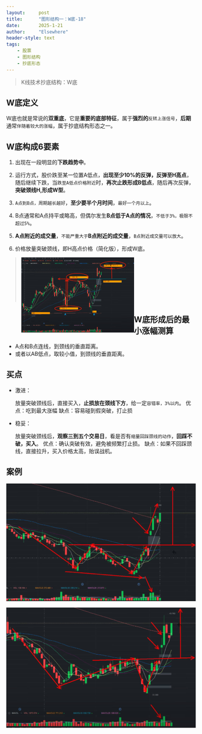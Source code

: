 ```yaml
---
layout: 	post
title: 		"图形结构一：W底-18"
date:       2025-1-21
author: 	"Elsewhere"
header-style: text
tags:
    - 股票
    - 图形结构
    - 抄底形态
---
```


> K线技术抄底结构：W底



## W底定义

W底也就是常说的**双重底**，它是**重要的底部特征**，属于**强烈的**`反转上涨信号`，**后期**通常`伴随着较大的涨幅`，属于抄底结构形态之一。



## W底构成6要素

1. 出现在一段明显的**下跌趋势中**。

2. 运行方式，股价跌至某一位置A低点，**出现至少10%的反弹，反弹至H高点**，随后继续下跌，当`跌至A低点价格附近`时，**再次止跌形成B低点**，随后再次反弹，**突破颈线H,形成W型**。

3. `A点到B点，周期越长越好`，**至少要半个月时间**，`最好一个月以上`。

4. B点通常和A点持平或略高，但偶尔发生**B点低于A点的情况**，`不低于3%，极限不超过5%`。

5. **A点附近的成交量**，`不能严重大于`**B点附近的成交量**，`B点附近成交量可以放大`。

6. 价格放量突破颈线，即H高点价格（简化版），形成W底。

> <img src="/img/2025/01-21-18/3.jpg" width = "300" height = "200"  align=left />
>
> <br><br><br><br><br><br><br>





## W底形成后的最小涨幅测算
- A点和B点连线，到颈线的垂直距离。
- 或者以AB低点，取较小值，到颈线的垂直距离。

## 买点
- 激进： 

  放量突破颈线后，直接买入，**止损放在颈线下方**，给一定`容错率，3%以内`。
  优点：吃到最大涨幅
  缺点：容易碰到假突破，打止损

- 稳妥：

  放量突破颈线后，**观察三到五个交易日**，看是否有`缩量回踩颈线的动作`，**回踩不破，买入**。
  优点：确认突破有效，避免被频繁打止损。
  缺点：如果不回踩颈线，直接拉升，买入价格太高，贻误战机。





## 案例

![img](/img/2025/01-21-18/6.jpg)

![img](/img/2025/01-21-18/7.jpg)
